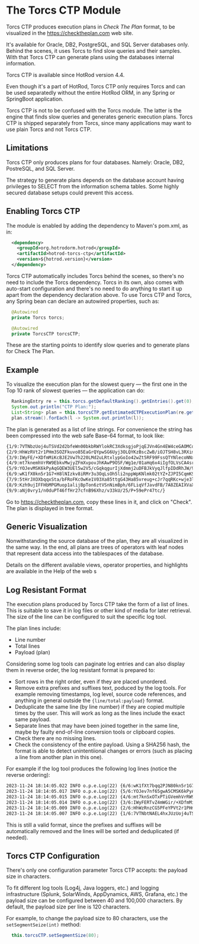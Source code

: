 # The Torcs CTP Module

Torcs CTP produces execution plans in *Check The Plan* format, to be visualized in the https://checktheplan.com web site.

It's available for Oracle, DB2, PostgreSQL, and SQL Server databases only. Behind the scenes, it uses Torcs to find slow queries and their samples. With that Torcs CTP can generate plans using the databases internal information.

Torcs CTP is available since HotRod version 4.4.

Even though it's a part of HotRod, Torcs CTP only requires Torcs and can be used separatedly without the entire HotRod ORM, in any Spring or SpringBoot application.

Torcs CTP is not to be confused with the Torcs module. The latter is the engine that finds slow queries and generates generic execution plans. Torcs CTP is shipped separately from Torcs, since many applications may want to use plain Torcs and not Torcs CTP.


## Limitations

Torcs CTP only produces plans for four databases. Namely: Oracle, DB2, PostreSQL, and SQL Server.

The strategy to generate plans depends on the database account having privileges to SELECT from the information schema tables. Some highly secured database setups could prevent this access.


## Enabling Torcs CTP

The module is enabled by adding the dependency to Maven's pom.xml, as in:

```xml
  <dependency>
    <groupId>org.hotrodorm.hotrod</groupId>
    <artifactId>hotrod-torcs-ctp</artifactId>
    <version>${hotrod.version}</version>
  </dependency>
```

Torcs CTP automatically includes Torcs behind the scenes, so there's no need to include the Torcs dependency. Torcs in its own, also comes with auto-start configuration and there's no need to do anything to start it up apart
from the dependency declaration above. To use Torcs CTP and Torcs, any Spring bean can declare an autowired properties, such as:

```java
  @Autowired
  private Torcs torcs;

  @Autowired
  private TorcsCTP torcsCTP;
```

These are the starting points to identify slow queries and to generate plans for Check The Plan.


## Example

To visualize the execution plan for the slowest query &mdash; the first one in the Top 10 rank of slowest queries &mdash; the application can do:

```java
  RankingEntry re = this.torcs.getDefaultRanking().getEntries().get(0);
  System.out.println("CTP Plan:");
  List<String> plan = this.torcsCTP.getEstimatedCTPExecutionPlan(re.getSlowestExecution());
  plan.stream().forEach(l -> System.out.println(l));
```

The plan is generated as a list of line strings. For convenience the string has been compressed into the web safe Base-64 format, to look like:

```txt
{1/9:7VTNbzUoj4uTSVd2d2bfeWn00bkbRWYlokRC3XdksgjoPjqEJVn4Gn4EW4ceGAOMCdE2/Ajdm106ZphHgAFDmJv/nmm8/jmb2o1U+zPA2L+k6t}
{2/9:HhWzRVt2r1PHm3SOZFkuvo85EaGrQYpwSG6Uyj3OLQYKzBscZwB/iOJTSH8vL3RXimKWHisMhKImB2hG5incQOak42S/KwyPI5kV7eu7i6D8Yx}
{3/9:IWyFE/+XDfmMiKcBJE2Vw7h220LMd2uLRtxlypGoIo42wZt5RF99FssQTYNlecoNNxPi+CPDtfBvi2EJYUju0yGwCxVMqT4B/qEWu9JEEbqkZZ}
{4/9:mt7knemhVrRW9EbkvMwjyZFmXvpovJhKAwP9OSF/Wg1e/01aHq6x4iIgfOLVsCA4srEHSVvxY0CQfCkS4GHBzd62BPNT16/TobJCC3qEdM2lLY}
{5/9:YOJevMSK6kPyAqGQEW3UEl5w2V5/cGqkqgurIjXdmmj2uDFBJkVyqJlfpIDdRhJW/99cNKvj/wtWOTwAnGqq4OVDpSUg/AltqllEgUV/sFBxwp}
{6/9:wK1fX0kn5r1G7+H8lNIzkv8iRMr3u3OqLsOh5li2nppWpKNlmk02tYZ+ZJPI5CqmKSGxoLKt40pONIvwneEjR99DyIAJZ+I/GqA5MTZydvkqgI}
{7/9:5tHrJXOXbqqxSta/bFRoFKcOwKe1V03Xa85ttgG43Ha85vreug+cJr7qqRKc+wje3l3nSV394zsMIuXeawDYYHR/2D9rPycdBBRm5pq7iDtHm8}
{8/9:Kzh9ujIFFHbMPGMuop1alijBpTon6ztVSnNimBph/6FLiqVfJavdFB/7A8ZEAIXVaX0ERKYtRhl57FFShKM/7e8MD3++YcIJALUSkd9ka91gb8}
{9/9:aNj0vry1/n0duPT46ffHr27cfnB96Xhz/v33kU/25/P+59ePr47tc/}
```

Go to https://checktheplan.com, copy these lines in it, and click on "Check". The plan is displayed in tree format.


## Generic Visualization

Nonwithstanding the source database of the plan, they are all visualized in the same way. In the end, all plans are trees of operators with leaf nodes that represent data access into the tablespaces of the database.

Details on the different available views, operator properties, and highlights are available in the Help of the web s


## Log Resistant Format

The execution plans produced by Torcs CTP take the form of a list of lines. This is suitable to save it in log files or other kind of media for later retrieval. The size of the line can be configured to suit the specific log tool.

The plan lines include:

- Line number
- Total lines
- Payload (plan)

Considering some log tools can paginate log entries and can also display them in reverse order, the log resistant format is prepared to:

- Sort rows in the right order, even if they are placed unordered.
- Remove extra prefixes and suffixes text, poduced by the log tools. For example removing timestamps, log level, source code references, and anything in general outside the `{line/total:payload}` format.
- Deduplicate the same line (by line number) if they are copied multiple times by the user. This will work as long as the lines include the exact same payload.
- Separate lines that may have been joined together in the same line, maybe by faulty end-of-line conversion tools or clipboard copies.
- Check there are no missing lines.
- Check the consistency of the entire payload. Using a SHA256 hash, the format is able to detect unintentiional changes or errors (such as placing a line from another plan in this one).


For example if the log tool produces the following log lines (notice the reverse ordering):

```txt
2023-11-24 18:14:05.022 INFO o.p.e.Log(22) {6/6:wK1fXt7bqq2PJN80kn5r1G7+H8lNIzkv8iRMr3u3OqLsO} (saved)
2023-11-24 18:14:05.017 INFO o.p.e.Log(22) {5/6:YOJev7nf65gwA5CMSK6kPyAqGQEW3UEl5w2V5/cGqkqgu} (saved)
2023-11-24 18:14:05.015 INFO o.p.e.Log(22) {4/6:mt7knSxOTxPTiGVemhVrRW9EbkvMwjyZFmXvpovJhKAwP} (saved)
2023-11-24 18:14:05.014 INFO o.p.e.Log(22) {3/6:IWyFERTvZ4mWGir/+XDfmMiKcBJE2Vw7h220LMd2uLRtx} (saved)
2023-11-24 18:14:05.009 INFO o.p.e.Log(22) {2/6:HhWzRnzCG5PFeYPVt2r1PHm3SOZFkuvo85EaGrQYpwSG6} (saved)
2023-11-24 18:14:05.007 INFO o.p.e.Log(22) {1/6:7VTNbtNAEL4hxJUzUoj4uTSVd2d2bfeWn00bkbRWYlokR} (saved)
```

This is still a valid format, since the prefixes and suffixes will be automatically removed and the lines will be sorted and deduplicated (if needed).


## Torcs CTP Configuration

There's only one configuration parameter Torcs CTP accepts: the payload size in characters.

To fit different log tools (Log4j, Java loggers, etc.) and logging infrastructure (Splunk, SolarWinds, AppDynamics, AWS, Grafana, etc.) the payload size can be configured between 40 and 100,000 characters. By default, the payload size per line is 120 characters.

For example, to change the payload size to 80 characters, use the `setSegmentSeize(int)` method:

```java
  this.torcsCTP.setSegmentSize(80);
```



























